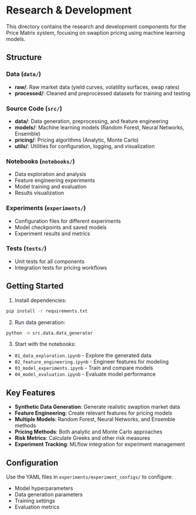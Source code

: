 # Research & Development

This directory contains the research and development components for the Price Matrix system, focusing on swaption pricing using machine learning models.

## Structure

### Data (`data/`)
- **raw/**: Raw market data (yield curves, volatility surfaces, swap rates)
- **processed/**: Cleaned and preprocessed datasets for training and testing

### Source Code (`src/`)
- **data/**: Data generation, preprocessing, and feature engineering
- **models/**: Machine learning models (Random Forest, Neural Networks, Ensemble)
- **pricing/**: Pricing algorithms (Analytic, Monte Carlo)
- **utils/**: Utilities for configuration, logging, and visualization

### Notebooks (`notebooks/`)
- Data exploration and analysis
- Feature engineering experiments
- Model training and evaluation
- Results visualization

### Experiments (`experiments/`)
- Configuration files for different experiments
- Model checkpoints and saved models
- Experiment results and metrics

### Tests (`tests/`)
- Unit tests for all components
- Integration tests for pricing workflows

## Getting Started

1. Install dependencies:
```bash
pip install -r requirements.txt
```

2. Run data generation:
```bash
python -m src.data.data_generator
```

3. Start with the notebooks:
- `01_data_exploration.ipynb` - Explore the generated data
- `02_feature_engineering.ipynb` - Engineer features for modeling
- `03_model_experiments.ipynb` - Train and compare models
- `04_model_evaluation.ipynb` - Evaluate model performance

## Key Features

- **Synthetic Data Generation**: Generate realistic swaption market data
- **Feature Engineering**: Create relevant features for pricing models
- **Multiple Models**: Random Forest, Neural Networks, and Ensemble methods
- **Pricing Methods**: Both analytic and Monte Carlo approaches
- **Risk Metrics**: Calculate Greeks and other risk measures
- **Experiment Tracking**: MLflow integration for experiment management

## Configuration

Use the YAML files in `experiments/experiment_configs/` to configure:
- Model hyperparameters
- Data generation parameters
- Training settings
- Evaluation metrics
